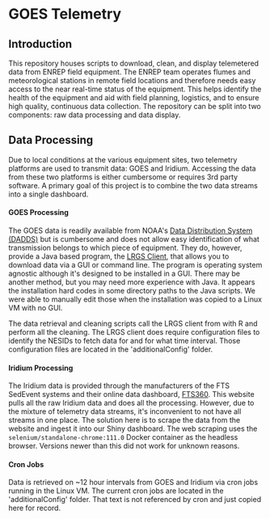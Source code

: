 # GOES Telemetry

## Introduction

This repository houses scripts to download, clean, and display telemetered data from ENREP field equipment. The ENREP team operates flumes and meteorological stations in remote field locations and therefore needs easy access to the near real-time status of the equipment. This helps identify the health of the equipment and aid with field planning, logistics, and to ensure high quality, continuous data collection. The repository can be split into two components: raw data processing and data display.

## Data Processing

Due to local conditions at the various equipment sites, two telemetry platforms are used to transmit data: GOES and Iridium. Accessing the data from these two platforms is either cumbersome or requires 3rd party software. A primary goal of this project is to combine the two data streams into a single dashboard.

#### GOES Processing

The GOES data is readily available from NOAA's [Data Distribution System (DADDS)](https://dcs1.noaa.gov/) but is cumbersome and does not allow easy identification of what transmission belongs to which piece of equipment. They do, however, provide a Java based program, the [LRGS Client](https://dcs1.noaa.gov/LRGS/LRGS-Client-Getting-Started_2021.pdf), that allows you to download data via a GUI or command line. The program is operating system agnostic although it's designed to be installed in a GUI. There may be another method, but you may need more experience with Java. It appears the installation hard codes in some directory paths to the Java scripts. We were able to manually edit those when the installation was copied to a Linux VM with no GUI.

The data retrieval and cleaning scripts call the LRGS client from with R and perform all the cleaning. The LRGS client does require configuration files to identify the NESIDs to fetch data for and for what time interval. Those configuration files are located in the 'additionalConfig' folder.

#### Iridium Processing

The Iridium data is provided through the manufacturers of the FTS SedEvent systems and their online data dashboard, [FTS360](https://360.ftsinc.com/). This website pulls all the raw Iridium data and does all the processing. However, due to the mixture of telemetry data streams, it's inconvenient to not have all streams in one place. The solution here is to scrape the data from the website and ingest it into our Shiny dashboard. The web scraping uses the `selenium/standalone-chrome:111.0` Docker container as the headless browser. Versions newer than this did not work for unknown reasons.

#### Cron Jobs

Data is retrieved on \~12 hour intervals from GOES and Iridium via cron jobs running in the Linux VM. The current cron jobs are located in the 'additionalConfig' folder. That text is not referenced by cron and just copied here for record.
